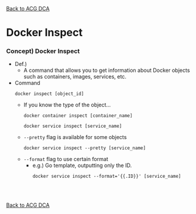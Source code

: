 [Back to ACG DCA](../main.md)

# Docker Inspect

### Concept) Docker Inspect
- Def.)
  - A command that allows you to get information about Docker objects such as containers, images, services, etc.
- Command
  ```
  docker inspect [object_id]
  ```
  - If you know the type of the object...
    ```
    docker container inspect [container_name]
    ```
    ```
    docker service inspect [service_name]
    ```
  - ```--pretty``` flag is available for some objects
    ```
    docker service inspect --pretty [service_name]
    ```
  - ```--format``` flag to use certain format
    - e.g.) Go template, outputting only the ID.
      ```
      docker service inspect --format='{{.ID}}' [service_name]
      ```


<br>

<br>

[Back to ACG DCA](../main.md)